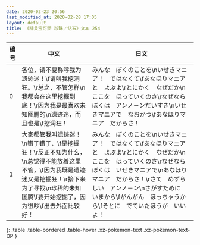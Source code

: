 ```yaml
---
date: 2020-02-23 20:56
last_modified_at: 2020-02-28 17:05
layout: default
title: 《精灵宝可梦 珍珠／钻石》文本 254
---
```

| 编号 | 中文 | 日文 |
| ---- | ---- | ---- |
| 0 | 各位，请不要称呼我为遗迹迷！\f请叫我挖洞狂。\r总之，不管怎样\n我都会在这里挖掘到底！\r因为我是最喜欢未知图腾的\n遗迹迷，而且也是\f挖洞狂！ | みんな　ぼくのことを\nいせきマニア！　ではなくて\fあなほりマニアと　よぶよ\rとにかく　なぜだか\nここを　ほっていくのさ\rなぜなら　ぼくは　アンノ－ンだいすき\nいせきマニアで　なおかつ\fあなほりマニア　だからさ！ |
| 1 | 大家都管我叫遗迹迷！\n错了错了，\f是挖掘狂！\r反正不知为什么，\n总觉得不能放着这里不管，\f因为我既是遗迹迷又是挖掘狂！\r接下来为了寻找\n珍稀的未知图腾\f要开始挖掘了，因为很吵\f出去外面比较好！ | みんな　ぼくのことを\nいせきマニア！　ではなくて\fあなほりマニアと　よぶよ\rとにかく　なぜだか\nここを　ほっていくのさ\rなぜなら　ぼくは　いせきマニアで\nあなほりマニア　だからさ！\rさて　めずらしい　アンノ－ン\nさがすために　いまから\fがんがん　ほっちゃうから\fそとに　でていたほうが　いいよ！ |
{: .table .table-bordered .table-hover .xz-pokemon-text .xz-pokemon-text-DP }